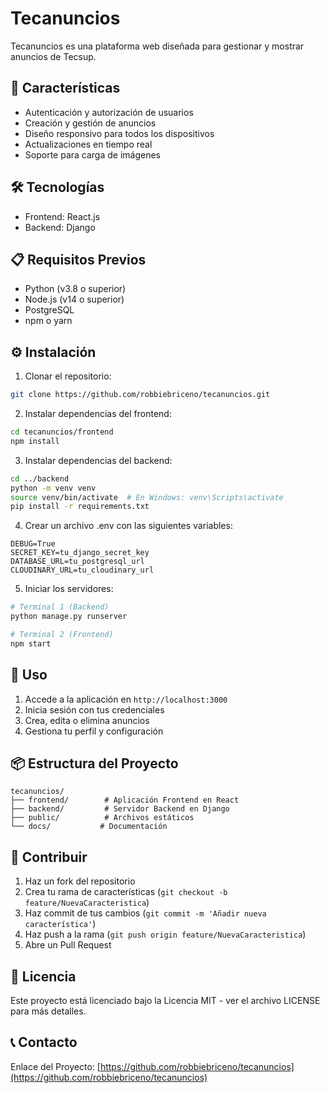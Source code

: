 # Tecanuncios

Tecanuncios es una plataforma web diseñada para gestionar y mostrar anuncios de Tecsup.

## 🚀 Características

- Autenticación y autorización de usuarios
- Creación y gestión de anuncios
- Diseño responsivo para todos los dispositivos
- Actualizaciones en tiempo real
- Soporte para carga de imágenes

## 🛠️ Tecnologías

- Frontend: React.js
- Backend: Django


## 📋 Requisitos Previos

- Python (v3.8 o superior)
- Node.js (v14 o superior)
- PostgreSQL
- npm o yarn

## ⚙️ Instalación

1. Clonar el repositorio:
```bash
git clone https://github.com/robbiebriceno/tecanuncios.git
```

2. Instalar dependencias del frontend:
```bash
cd tecanuncios/frontend
npm install
```

3. Instalar dependencias del backend:
```bash
cd ../backend
python -m venv venv
source venv/bin/activate  # En Windows: venv\Scripts\activate
pip install -r requirements.txt
```

4. Crear un archivo .env con las siguientes variables:
```env
DEBUG=True
SECRET_KEY=tu_django_secret_key
DATABASE_URL=tu_postgresql_url
CLOUDINARY_URL=tu_cloudinary_url
```

5. Iniciar los servidores:
```bash
# Terminal 1 (Backend)
python manage.py runserver

# Terminal 2 (Frontend)
npm start
```

## 🔧 Uso

1. Accede a la aplicación en `http://localhost:3000`
2. Inicia sesión con tus credenciales
3. Crea, edita o elimina anuncios
4. Gestiona tu perfil y configuración

## 📦 Estructura del Proyecto

```
tecanuncios/
├── frontend/        # Aplicación Frontend en React
├── backend/         # Servidor Backend en Django
├── public/          # Archivos estáticos
└── docs/           # Documentación
```

## 👥 Contribuir

1. Haz un fork del repositorio
2. Crea tu rama de características (`git checkout -b feature/NuevaCaracteristica`)
3. Haz commit de tus cambios (`git commit -m 'Añadir nueva característica'`)
4. Haz push a la rama (`git push origin feature/NuevaCaracteristica`)
5. Abre un Pull Request

## 📄 Licencia

Este proyecto está licenciado bajo la Licencia MIT - ver el archivo LICENSE para más detalles.

## 📞 Contacto

Enlace del Proyecto: [https://github.com/robbiebriceno/tecanuncios](https://github.com/robbiebriceno/tecanuncios)
